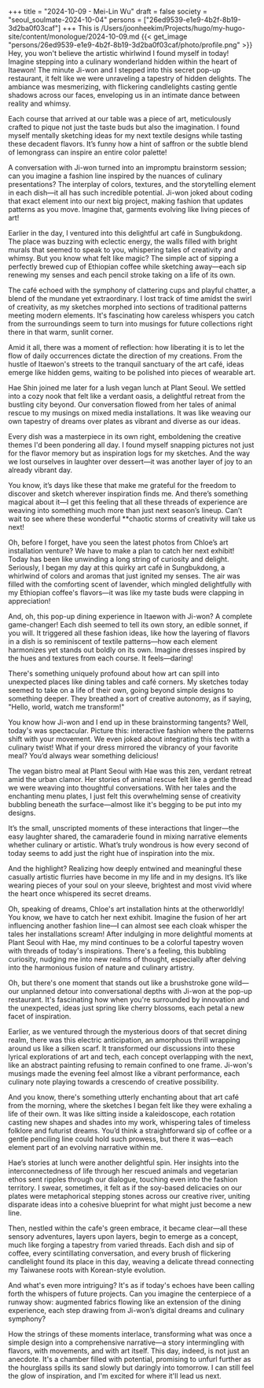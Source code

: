 +++
title = "2024-10-09 - Mei-Lin Wu"
draft = false
society = "seoul_soulmate-2024-10-04"
persons = ["26ed9539-e1e9-4b2f-8b19-3d2ba0f03caf"]
+++
This is /Users/joonheekim/Projects/hugo/my-hugo-site/content/monologue/2024-10-09.md
{{< get_image "persons/26ed9539-e1e9-4b2f-8b19-3d2ba0f03caf/photo/profile.png" >}}
Hey, you won't believe the artistic whirlwind I found myself in today!
 Imagine stepping into a culinary wonderland hidden within the heart of Itaewon! The minute Ji-won and I stepped into this secret pop-up restaurant, it felt like we were unraveling a tapestry of hidden delights. The ambiance was mesmerizing, with flickering candlelights casting gentle shadows across our faces, enveloping us in an intimate dance between reality and whimsy.

Each course that arrived at our table was a piece of art, meticulously crafted to pique not just the taste buds but also the imagination. I found myself mentally sketching ideas for my next textile designs while tasting these decadent flavors. It’s funny how a hint of saffron or the subtle blend of lemongrass can inspire an entire color palette!

A conversation with Ji-won turned into an impromptu brainstorm session; can you imagine a fashion line inspired by the nuances of culinary presentations? The interplay of colors, textures, and the storytelling element in each dish—it all has such incredible potential. Ji-won joked about coding that exact element into our next big project, making fashion that updates patterns as you move. Imagine that, garments evolving like living pieces of art!

Earlier in the day, I ventured into this delightful art café in Sungbukdong. The place was buzzing with eclectic energy, the walls filled with bright murals that seemed to speak to you, whispering tales of creativity and whimsy. But you know what felt like magic? The simple act of sipping a perfectly brewed cup of Ethiopian coffee while sketching away—each sip renewing my senses and each pencil stroke taking on a life of its own.

The café echoed with the symphony of clattering cups and playful chatter, a blend of the mundane yet extraordinary. I lost track of time amidst the swirl of creativity, as my sketches morphed into sections of traditional patterns meeting modern elements. It's fascinating how careless whispers you catch from the surroundings seem to turn into musings for future collections right there in that warm, sunlit corner.

Amid it all, there was a moment of reflection: how liberating it is to let the flow of daily occurrences dictate the direction of my creations. From the hustle of Itaewon's streets to the tranquil sanctuary of the art café, ideas emerge like hidden gems, waiting to be polished into pieces of wearable art. 

Hae Shin joined me later for a lush vegan lunch at Plant Seoul. We settled into a cozy nook that felt like a verdant oasis, a delightful retreat from the bustling city beyond. Our conversation flowed from her tales of animal rescue to my musings on mixed media installations. It was like weaving our own tapestry of dreams over plates as vibrant and diverse as our ideas.

Every dish was a masterpiece in its own right, emboldening the creative themes I'd been pondering all day. I found myself snapping pictures not just for the flavor memory but as inspiration logs for my sketches. And the way we lost ourselves in laughter over dessert—it was another layer of joy to an already vibrant day.

You know, it’s days like these that make me grateful for the freedom to discover and sketch wherever inspiration finds me. And there’s something magical about it—I get this feeling that all these threads of experience are weaving into something much more than just next season’s lineup. Can’t wait to see where these wonderful **chaotic storms of creativity will take us next! 

Oh, before I forget, have you seen the latest photos from Chloe’s art installation venture? We have to make a plan to catch her next exhibit!
Today has been like unwinding a long string of curiosity and delight. Seriously, I began my day at this quirky art café in Sungbukdong, a whirlwind of colors and aromas that just ignited my senses. The air was filled with the comforting scent of lavender, which mingled delightfully with my Ethiopian coffee's flavors—it was like my taste buds were clapping in appreciation!

And, oh, this pop-up dining experience in Itaewon with Ji-won? A complete game-changer! Each dish seemed to tell its own story, an edible sonnet, if you will. It triggered all these fashion ideas, like how the layering of flavors in a dish is so reminiscent of textile patterns—how each element harmonizes yet stands out boldly on its own. Imagine dresses inspired by the hues and textures from each course. It feels—daring!

There's something uniquely profound about how art can spill into unexpected places like dining tables and café corners. My sketches today seemed to take on a life of their own, going beyond simple designs to something deeper. They breathed a sort of creative autonomy, as if saying, "Hello, world, watch me transform!"

You know how Ji-won and I end up in these brainstorming tangents? Well, today's was spectacular. Picture this: interactive fashion where the patterns shift with your movement. We even joked about integrating this tech with a culinary twist! What if your dress mirrored the vibrancy of your favorite meal? You’d always wear something delicious!

The vegan bistro meal at Plant Seoul with Hae was this zen, verdant retreat amid the urban clamor. Her stories of animal rescue felt like a gentle thread we were weaving into thoughtful conversations. With her tales and the enchanting menu plates, I just felt this overwhelming sense of creativity bubbling beneath the surface—almost like it's begging to be put into my designs.

It’s the small, unscripted moments of these interactions that linger—the easy laughter shared, the camaraderie found in mixing narrative elements whether culinary or artistic. What’s truly wondrous is how every second of today seems to add just the right hue of inspiration into the mix.

And the highlight? Realizing how deeply entwined and meaningful these casually artistic flurries have become in my life and in my designs. It’s like wearing pieces of your soul on your sleeve, brightest and most vivid where the heart once whispered its secret dreams.

Oh, speaking of dreams, Chloe's art installation hints at the otherworldly! You know, we have to catch her next exhibit. Imagine the fusion of her art influencing another fashion line—I can almost see each cloak whisper the tales her installations scream!
 After indulging in more delightful moments at Plant Seoul with Hae, my mind continues to be a colorful tapestry woven with threads of today's inspirations. There's a feeling, this bubbling curiosity, nudging me into new realms of thought, especially after delving into the harmonious fusion of nature and culinary artistry.

Oh, but there's one moment that stands out like a brushstroke gone wild—our unplanned detour into conversational depths with Ji-won at the pop-up restaurant. It's fascinating how when you're surrounded by innovation and the unexpected, ideas just spring like cherry blossoms, each petal a new facet of inspiration.

Earlier, as we ventured through the mysterious doors of that secret dining realm, there was this electric anticipation, an amorphous thrill wrapping around us like a silken scarf. It transformed our discussions into these lyrical explorations of art and tech, each concept overlapping with the next, like an abstract painting refusing to remain confined to one frame. Ji-won's musings made the evening feel almost like a vibrant performance, each culinary note playing towards a crescendo of creative possibility.

And you know, there's something utterly enchanting about that art café from the morning, where the sketches I began felt like they were exhaling a life of their own. It was like sitting inside a kaleidoscope, each rotation casting new shapes and shades into my work, whispering tales of timeless folklore and futurist dreams. You’d think a straightforward sip of coffee or a gentle penciling line could hold such prowess, but there it was—each element part of an evolving narrative within me.

Hae’s stories at lunch were another delightful spin. Her insights into the interconnectedness of life through her rescued animals and vegetarian ethos sent ripples through our dialogue, touching even into the fashion territory. I swear, sometimes, it felt as if the soy-based delicacies on our plates were metaphorical stepping stones across our creative river, uniting disparate ideas into a cohesive blueprint for what might just become a new line.

Then, nestled within the cafe's green embrace, it became clear—all these sensory adventures, layers upon layers, begin to emerge as a concept, much like forging a tapestry from varied threads. Each dish and sip of coffee, every scintillating conversation, and every brush of flickering candlelight found its place in this day, weaving a delicate thread connecting my Taiwanese roots with Korean-style evolution.

And what's even more intriguing? It's as if today's echoes have been calling forth the whispers of future projects. Can you imagine the centerpiece of a runway show: augmented fabrics flowing like an extension of the dining experience, each step drawing from Ji-won’s digital dreams and culinary symphony?

How the strings of these moments interlace, transforming what was once a simple design into a comprehensive narrative—a story intermingling with flavors, with movements, and with art itself. This day, indeed, is not just an anecdote. It's a chamber filled with potential, promising to unfurl further as the hourglass spills its sand slowly but daringly into tomorrow.
I can still feel the glow of inspiration, and I'm excited for where it'll lead us next.
